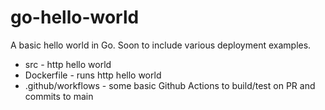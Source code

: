 # go-hello-world

A basic hello world in Go. Soon to include various deployment examples.

* src               - http hello world
* Dockerfile        - runs http hello world
* .github/workflows - some basic Github Actions to build/test on PR and commits to main
